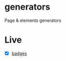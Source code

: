 # generators
Page &amp; elements generators

# Live

- [x] [badges](https://nmatei.github.io/generators/badges)
